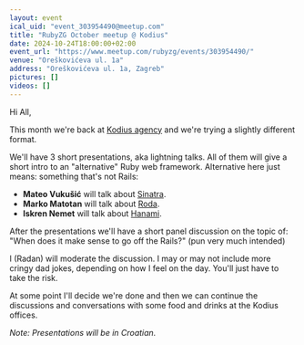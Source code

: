 ```yaml
---
layout: event
ical_uid: "event_303954490@meetup.com"
title: "RubyZG October meetup @ Kodius"
date: 2024-10-24T18:00:00+02:00
event_url: "https://www.meetup.com/rubyzg/events/303954490/"
venue: "Oreškovićeva ul. 1a"
address: "Oreškovićeva ul. 1a, Zagreb"
pictures: []
videos: []
---
```


Hi All,
  
This month we're back at [Kodius agency](https://kodius.com/) and we're trying a slightly different format.
  
We'll have 3 short presentations, aka lightning talks. All of them will give a short intro to an "alternative" Ruby web framework. Alternative here just means: something that's not Rails:
  
* **Mateo Vukušić** will talk about [Sinatra](https://sinatrarb.com/).  
* **Marko Matotan** will talk about [Roda](https://roda.jeremyevans.net/).  
* **Iskren Nemet** will talk about [Hanami](https://hanamirb.org/).
  
After the presentations we'll have a short panel discussion on the topic of: "When does it make sense to go off the Rails?" (pun very much intended)
  
I (Radan) will moderate the discussion. I may or may not include more cringy dad jokes, depending on how I feel on the day. You'll just have to take the risk.
  
At some point I'll decide we're done and then we can continue the discussions and conversations with some food and drinks at the Kodius offices.
  
*Note: Presentations will be in Croatian.*